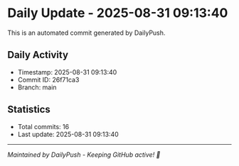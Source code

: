 # Daily Update - 2025-08-31 09:13:40

This is an automated commit generated by DailyPush.

## Daily Activity
- Timestamp: 2025-08-31 09:13:40
- Commit ID: 26f71ca3
- Branch: main

## Statistics
- Total commits: 16
- Last update: 2025-08-31 09:13:40

---
*Maintained by DailyPush - Keeping GitHub active! 🚀*
